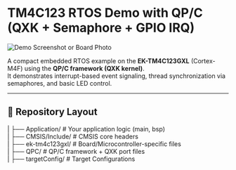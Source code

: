 # TM4C123 RTOS Demo with QP/C (QXK + Semaphore + GPIO IRQ)

![Demo Screenshot or Board Photo](docs/board_photo.jpg)

A compact embedded RTOS example on the **EK-TM4C123GXL** (Cortex-M4F) using the **QP/C framework (QXK kernel)**.  
It demonstrates interrupt-based event signaling, thread synchronization via semaphores, and basic LED control.

---

## 📂 Repository Layout

|
├── Application/                 # Your application logic (main, bsp)<br>
|
├── CMSIS/Include/               # CMSIS core headers<br>
|
├── ek-tm4c123gxl/               # Board/Microcontroller-specific files<br>
|
├── QPC/                         # QP/C framework + QXK port files<br>
|
├── targetConfig/                # Target Configurations<br>


